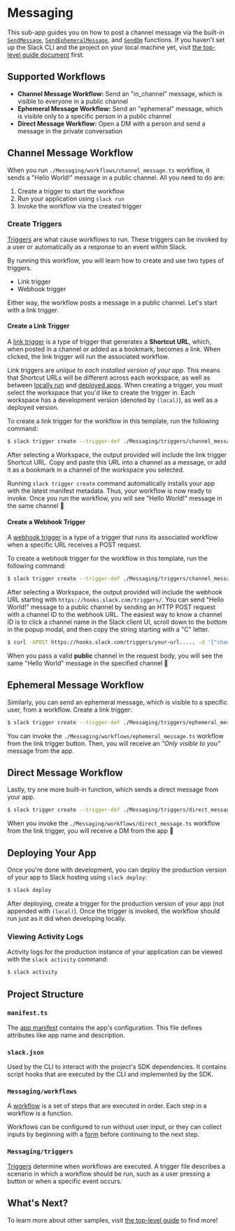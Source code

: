 # Messaging

This sub-app guides you on how to post a channel message via the built-in
[`SendMessage`](https://api.slack.com/future/functions#send-message),
[`SendEphemeralMessage`](https://api.slack.com/future/functions#send-ephemeral-message),
and [`SendDm`](https://api.slack.com/future/functions#send-direct-message)
functions. If you haven't set up the Slack CLI and the project on your local
machine yet, visit [the top-level guide document](../README.md) first.

## Supported Workflows

- **Channel Message Workflow:** Send an "in_channel" message, which is visible
  to everyone in a public channel
- **Ephemeral Message Workflow:** Send an "ephemeral" message, which is visible
  only to a specific person in a public channel
- **Direct Message Workflow:** Open a DM with a person and send a message in the
  private conversation

## Channel Message Workflow

When you run `./Messaging/workflows/channel_message.ts` workflow, it sends a
"Hello World!" message in a public channel. All you need to do are:

1. Create a trigger to start the workflow
2. Run your application using `slack run`
3. Invoke the workflow via the created trigger

### Create Triggers

[Triggers](https://api.slack.com/future/triggers) are what cause workflows to
run. These triggers can be invoked by a user or automatically as a response to
an event within Slack.

By running this workflow, you will learn how to create and use two types of
triggers.

- Link trigger
- Webhook trigger

Either way, the workflow posts a message in a public channel. Let's start with a
link trigger.

#### Create a Link Trigger

A [link trigger](https://api.slack.com/future/triggers/link) is a type of
trigger that generates a **Shortcut URL**, which, when posted in a channel or
added as a bookmark, becomes a link. When clicked, the link trigger will run the
associated workflow.

Link triggers are _unique to each installed version of your app_. This means
that Shortcut URLs will be different across each workspace, as well as between
[locally run](#running-your-project-locally) and
[deployed apps](#deploying-your-app). When creating a trigger, you must select
the workspace that you'd like to create the trigger in. Each workspace has a
development version (denoted by `(local)`), as well as a deployed version.

To create a link trigger for the workflow in this template, run the following
command:

```zsh
$ slack trigger create --trigger-def ./Messaging/triggers/channel_message_link.ts
```

After selecting a Workspace, the output provided will include the link trigger
Shortcut URL. Copy and paste this URL into a channel as a message, or add it as
a bookmark in a channel of the workspace you selected.

Running `slack trigger create` command automatically installs your app with the
latest manifest metadata. Thus, your workflow is now ready to invoke. Once you
run the workflow, you will see "Hello World!" message in the same channel :tada:

#### Create a Webhook Trigger

A [webhook trigger](https://api.slack.com/future/triggers/webhook) is a type of
a trigger that runs its associated workflow when a specific URL receives a POST
request.

To create a webhook trigger for the workflow in this template, run the following
command:

```zsh
$ slack trigger create --trigger-def ./Messaging/triggers/channel_message_webhook.ts
```

After selecting a Workspace, the output provided will include the webhook URL
starting with `https://hooks.slack.com/triggers/`. You can send "Hello World!"
message to a public channel by sending an HTTP POST request with a channel ID to
the webhook URL. The easiest way to know a channel ID is to click a channel name
in the Slack client UI, scroll down to the bottom in the popup modal, and then
copy the string starting with a "C" letter.

```zsh
$ curl -XPOST https://hooks.slack.com/triggers/your-url..... -d '{"channel_id": "C1234567890"}'
```

When you pass a valid **public** channel in the request body, you will see the
same "Hello World" message in the specified channel :tada:

## Ephemeral Message Workflow

Similarly, you can send an ephemeral message, which is visible to a specific
user, from a workflow. Create a link trigger:

```zsh
$ slack trigger create --trigger-def ./Messaging/triggers/ephemeral_message_link.ts
```

You can invoke the `./Messaging/workflows/ephemeral_message.ts` workflow from
the link trigger button. Then, you will receive an _"Only visible to you"_
message from the app.

## Direct Message Workflow

Lastly, try one more built-in function, which sends a direct message from your
app.

```zsh
$ slack trigger create --trigger-def ./Messaging/triggers/direct_message_link.ts
```

When you invoke the `./Messaging/workflows/direct_message.ts` workflow from the
link trigger, you will receive a DM from the app :tada:

## Deploying Your App

Once you're done with development, you can deploy the production version of your
app to Slack hosting using `slack deploy`:

```zsh
$ slack deploy
```

After deploying, create a trigger for the production version of your app (not
appended with `(local)`). Once the trigger is invoked, the workflow should run
just as it did when developing locally.

### Viewing Activity Logs

Activity logs for the production instance of your application can be viewed with
the `slack activity` command:

```zsh
$ slack activity
```

## Project Structure

### `manifest.ts`

The [app manifest](https://api.slack.com/future/manifest) contains the app's
configuration. This file defines attributes like app name and description.

### `slack.json`

Used by the CLI to interact with the project's SDK dependencies. It contains
script hooks that are executed by the CLI and implemented by the SDK.

### `Messaging/workflows`

A [workflow](https://api.slack.com/future/workflows) is a set of steps that are
executed in order. Each step in a workflow is a function.

Workflows can be configured to run without user input, or they can collect
inputs by beginning with a [form](https://api.slack.com/future/forms) before
continuing to the next step.

### `Messaging/triggers`

[Triggers](https://api.slack.com/future/triggers) determine when workflows are
executed. A trigger file describes a scenario in which a workflow should be run,
such as a user pressing a button or when a specific event occurs.

## What's Next?

To learn more about other samples, visit [the top-level guide](../README.md) to
find more!
